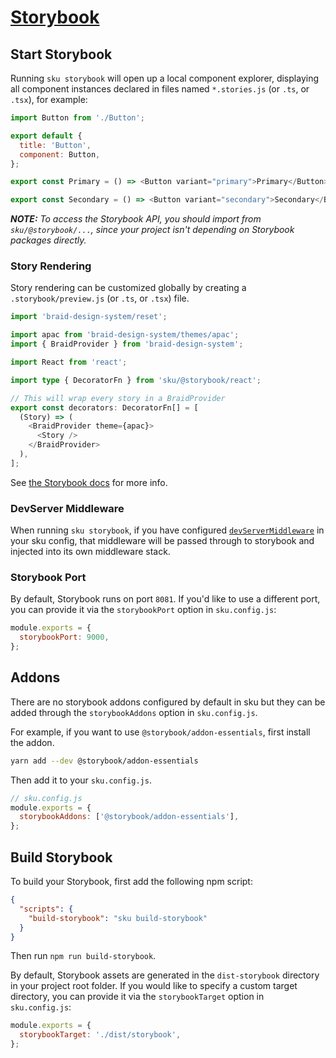 # [Storybook](https://storybook.js.org/)

## Start Storybook

Running `sku storybook` will open up a local component explorer, displaying all component instances declared in files named `*.stories.js` (or `.ts`, or `.tsx`), for example:

```js
import Button from './Button';

export default {
  title: 'Button',
  component: Button,
};

export const Primary = () => <Button variant="primary">Primary</Button>;

export const Secondary = () => <Button variant="secondary">Secondary</Button>;
```

_**NOTE:** To access the Storybook API, you should import from `sku/@storybook/...`, since your project isn't depending on Storybook packages directly._

### Story Rendering

Story rendering can be customized globally by creating a `.storybook/preview.js` (or `.ts`, or `.tsx`) file.

```ts
import 'braid-design-system/reset';

import apac from 'braid-design-system/themes/apac';
import { BraidProvider } from 'braid-design-system';

import React from 'react';

import type { DecoratorFn } from 'sku/@storybook/react';

// This will wrap every story in a BraidProvider
export const decorators: DecoratorFn[] = [
  (Story) => (
    <BraidProvider theme={apac}>
      <Story />
    </BraidProvider>
  ),
];
```

See [the Storybook docs][storybook preview.js] for more info.

[storybook preview.js]: https://storybook.js.org/docs/react/configure/overview#configure-story-rendering

### DevServer Middleware

When running `sku storybook`, if you have configured [`devServerMiddleware`][devserver middleware] in your sku config, that middleware will be passed through to storybook and injected into its own middleware stack.

[devserver middleware]: ./docs/extra-features.md#devserver-middleware

### Storybook Port

By default, Storybook runs on port `8081`.
If you'd like to use a different port, you can provide it via the `storybookPort` option in `sku.config.js`:

```js
module.exports = {
  storybookPort: 9000,
};
```

## Addons

There are no storybook addons configured by default in sku but they can be added through the `storybookAddons` option in `sku.config.js`.

For example, if you want to use `@storybook/addon-essentials`, first install the addon.

```bash
yarn add --dev @storybook/addon-essentials
```

Then add it to your `sku.config.js`.

```js
// sku.config.js
module.exports = {
  storybookAddons: ['@storybook/addon-essentials'],
};
```

## Build Storybook

To build your Storybook, first add the following npm script:

```json
{
  "scripts": {
    "build-storybook": "sku build-storybook"
  }
}
```

Then run `npm run build-storybook`.

By default, Storybook assets are generated in the `dist-storybook` directory in your project root folder.
If you would like to specify a custom target directory, you can provide it via the `storybookTarget` option in `sku.config.js`:

```js
module.exports = {
  storybookTarget: './dist/storybook',
};
```
